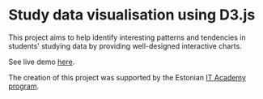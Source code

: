 Study data visualisation using D3.js
=========

This project aims to help identify interesting patterns and tendencies in students' studying data by providing well-designed interactive charts.

See live demo [here](http://kodu.ut.ee/~tpungas/studyvis/).

The creation of this project was supported by the Estonian [IT Academy program](http://itakadeemia.ee/en).
